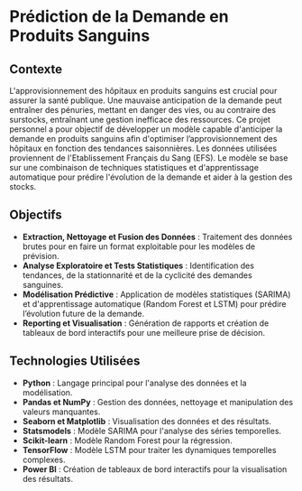 # Prédiction de la Demande en Produits Sanguins

## Contexte
L'approvisionnement des hôpitaux en produits sanguins est crucial pour assurer la santé publique. Une mauvaise anticipation de la demande peut entraîner des pénuries, mettant en danger des vies, ou au contraire des surstocks, entraînant une gestion inefficace des ressources.
Ce projet personnel a pour objectif de développer un modèle capable d'anticiper la demande en produits sanguins afin d'optimiser l’approvisionnement des hôpitaux en fonction des tendances saisonnières. Les données utilisées proviennent de l'Etablissement Français du Sang (EFS). Le modèle se base sur une combinaison de techniques statistiques et d'apprentissage automatique pour prédire l'évolution de la demande et aider à la gestion des stocks.

## Objectifs

- **Extraction, Nettoyage et Fusion des Données** : Traitement des données brutes pour en faire un format exploitable pour les modèles de prévision.
- **Analyse Exploratoire et Tests Statistiques** : Identification des tendances, de la stationnarité et de la cyclicité des demandes sanguines.
- **Modélisation Prédictive** : Application de modèles statistiques (SARIMA) et d'apprentissage automatique (Random Forest et LSTM) pour prédire l’évolution future de la demande.
- **Reporting et Visualisation** : Génération de rapports et création de tableaux de bord interactifs pour une meilleure prise de décision.

## Technologies Utilisées

- **Python** : Langage principal pour l'analyse des données et la modélisation.
- **Pandas et NumPy** : Gestion des données, nettoyage et manipulation des valeurs manquantes.
- **Seaborn et Matplotlib** : Visualisation des données et des résultats.
- **Statsmodels** : Modèle SARIMA pour l'analyse des séries temporelles.
- **Scikit-learn** : Modèle Random Forest pour la régression.
- **TensorFlow** : Modèle LSTM pour traiter les dynamiques temporelles complexes.
- **Power BI** : Création de tableaux de bord interactifs pour la visualisation des résultats.

